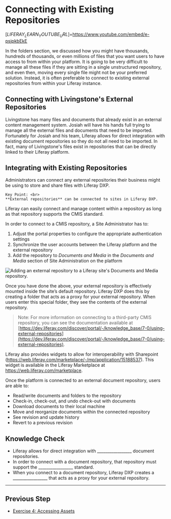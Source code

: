 # Connecting with Existing Repositories

[$LIFERAY_LEARN_YOUTUBE_URL$]=https://www.youtube.com/embed/e-psjpkbEkE

In the folders section, we discussed how you might have thousands, hundreds of thousands, or even millions of files that you want users to have access to from within your platform. It is going to be very difficult to manage all these files if they are sitting in a single unstructured repository, and even then, moving every single file might not be your preferred solution. Instead, it is often preferable to connect to existing external repositories from within your Liferay instance.

## Connecting with Livingstone's External Repositories

Livingstone has many files and documents that already exist in an external content management system. Josiah will have his hands full trying to manage all the external files and documents that need to be imported. Fortunately for Josiah and his team, Liferay allows for direct integration with existing document repositories so they do not all need to be imported. In fact, many of Livingstone's files exist in repositories that can be directly linked to their Liferay platform.

## Integrating with Existing Repositories

Administrators can connect any external repositories their business might be using to store and share files with Liferay DXP.

```{important}
Key Point: <br>
**External repositories** can be connected to sites in Liferay DXP.
```

Liferay can easily connect and manage content within a repository as long as that repository supports the CMIS standard.

In order to connect to a CMIS repository, a Site Administrator has to: 
1. Adjust the portal properties to configure the appropriate authentication settings
2. Synchronize the user accounts between the Liferay platform and the external repository
3. Add the repository to _Documents and Media_ in the _Documents and Media_ section of Site Administration on the platform

![Adding an external repository to a Liferay site's Documents and Media repository.](./images/add-new-repo.png)

Once you have done the above, your external repository is effectively mounted inside the site’s default repository. Liferay DXP does this by creating a folder that acts as a proxy for your external repository. When users enter this special folder, they see the contents of the external repository.

> Note: For more information on connecting to a third-party CMIS repository, you can see the documentation available at [https://dev.liferay.com/discover/portal/-/knowledge_base/7-0/using-external-repositories](https://dev.liferay.com/discover/portal/-/knowledge_base/7-0/using-external-repositories).


Liferay also provides widgets to allow for interoperability with Sharepoint (https://web.liferay.com/marketplace/-/mp/application/15188537). This widget is available in the Liferay Marketplace at https://web.liferay.com/marketplace.

Once the platform is connected to an external document repository, users are able to: 
- Read/write documents and folders to the repository
- Check-in, check-out, and undo check-out with documents
- Download documents to their local machine
- Move and reorganize documents within the connected repository
- See revision and update history
- Revert to a previous revision

## Knowledge Check

* Liferay allows for direct integration with _________________ document repositories.
* In order to connect with a document repository, that repository must support the _________________ standard.
* When you connect to a document repository, Liferay DXP creates a _________________ that acts as a proxy for your external repository.

---

## Previous Step

* [Exercise 4: Accessing Assets](./exercise-4-accessing-assets.md)